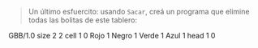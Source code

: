 > Un último esfuercito: usando `Sacar`, creá un programa que elimine todas las bolitas de este tablero:

<gs-board>
  GBB/1.0
    size 2 2
    cell 1 0 Rojo 1 Negro 1 Verde 1 Azul 1
    head 1 0
</gs-board>
